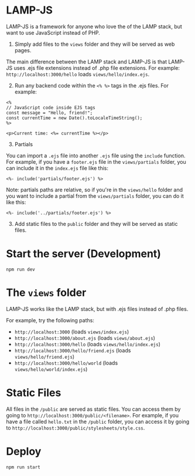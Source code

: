 # LAMP-JS

LAMP-JS is a framework for anyone who love the of the LAMP stack, but want to use JavaScript instead of PHP.

1. Simply add files to the `views` folder and they will be served as web pages.

The main difference between the LAMP stack and LAMP-JS is that LAMP-JS uses .ejs file extensions instead of .php file extensions. 
For example: `http://localhost:3000/hello` loads `views/hello/index.ejs`.

2. Run any backend code within the `<% %>` tags in the .ejs files. For example:

```ejs
<%
// JavaScript code inside EJS tags
const message = "Hello, friend!";
const currentTime = new Date().toLocaleTimeString();
%>

<p>Current time: <%= currentTime %></p>
```
3. Partials

You can import a `.ejs` file into another `.ejs` file using the `include` function.
For example, if you have a `footer.ejs` file in the `views/partials` folder, you can include it in the `index.ejs` file like this:

```ejs
<%- include('partials/footer.ejs') %>
```

Note: partials paths are relative, so if you're in the `views/hello` folder and you want to include a partial from the `views/partials` folder, you can do it like this:

```ejs
<%- include('../partials/footer.ejs') %>
```
    

3. Add static files to the `public` folder and they will be served as static files.


# Start the server (Development)

```
npm run dev
```

# The `views` folder

LAMP-JS works like the LAMP stack, but with .ejs files instead of .php files.

For example, try the following paths:
* `http://localhost:3000` (loads `views/index.ejs`)
* `http://localhost:3000/about.ejs` (loads `views/about.ejs`) 
* `http://localhost:3000/hello` (loads `views/hello/index.ejs`)
* `http://localhost:3000/hello/friend.ejs` (loads `views/hello/friend.ejs`)
* `http://localhost:3000/hello/world` (loads `views/hello/world/index.ejs`)

# Static Files

All files in the `/public` are served as static files. You can access them by going to `http://localhost:3000/public/<filename>`. For example, if you have a file called `hello.txt` in the `/public` folder, you can access it by going to `http://localhost:3000/public/stylesheets/style.css`.

# Deploy

```
npm run start
```